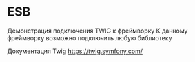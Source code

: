# ESB
Демонстрация подключения TWIG к фреймворку
К данному фреймворку возможно подключить любую библиотеку

Документация Twig https://twig.symfony.com/